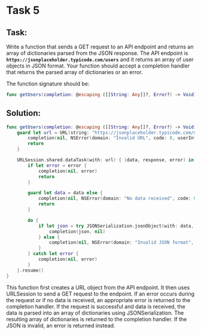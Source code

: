 # Task 5

## **Task:**

Write a function that sends a GET request to an API endpoint and returns an
array of dictionaries parsed from the JSON response. The API endpoint is
**`https://jsonplaceholder.typicode.com/users`** and it returns an array of user
objects in JSON format. Your function should accept a completion handler that
returns the parsed array of dictionaries or an error.

The function signature should be:

```swift
func getUsers(completion: @escaping ([[String: Any]]?, Error?) -> Void)

```

## **Solution:**

```swift
func getUsers(completion: @escaping ([[String: Any]]?, Error?) -> Void) {
    guard let url = URL(string: "https://jsonplaceholder.typicode.com/users") else {
        completion(nil, NSError(domain: "Invalid URL", code: 0, userInfo: nil))
        return
    }

    URLSession.shared.dataTask(with: url) { (data, response, error) in
        if let error = error {
            completion(nil, error)
            return
        }

        guard let data = data else {
            completion(nil, NSError(domain: "No data received", code: 0, userInfo: nil))
            return
        }

        do {
            if let json = try JSONSerialization.jsonObject(with: data, options: []) as? [[String: Any]] {
                completion(json, nil)
            } else {
                completion(nil, NSError(domain: "Invalid JSON format", code: 0, userInfo: nil))
            }
        } catch let error {
            completion(nil, error)
        }
    }.resume()
}

```

This function first creates a URL object from the API endpoint. It then uses
URLSession to send a GET request to the endpoint. If an error occurs during the
request or if no data is received, an appropriate error is returned to the
completion handler. If the request is successful and data is received, the data
is parsed into an array of dictionaries using JSONSerialization. The resulting
array of dictionaries is returned to the completion handler. If the JSON is
invalid, an error is returned instead.
